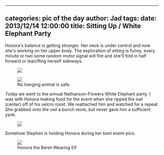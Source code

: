 
---
categories: pic of the day
author: Jad
tags: 
date: 2013/12/14 12:00:00
title: Sitting Up / White Elephant Party
---
Honora's balance is getting stronger.  Her neck is under control and now she's working on her upper body.  The exploration of sitting is funny, every minute or two some random motor signal will fire and she'll fold in half forward or lean/fling herself sideways.

<figure>
<img src="/img/2013/12/14/img_7991_medium.jpg" />
<figcaption></figcaption>
</figure>
<figure>
<img src="/img/2013/12/14/img_7994_medium.jpg" />
<figcaption>No hanging animal is safe.</figcaption>
</figure>


Today we went to the annual Nathanson-Flowers White Elephant party.  I was with Honora making food for the event when she ripped the owl (center) off of his velcro roost.  We reattached him and watched for a repeat.  She grabbed onto the owl a bunch more, but never gave him a sufficient yank.

<figure>
<img src="/img/2013/12/14/img_8004_medium.jpg" />
<figcaption></figcaption>
</figure>

Somehow Stephen is holding Honora during her best event-pics.

<figure>
<img src="/img/2013/12/14/img_8018_medium.jpg" />
<figcaption>Honora the Beret-Wearing Elf</figcaption>
</figure>
